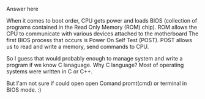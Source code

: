 Answer here

When it comes to boot order, CPU gets power and loads BIOS (collection of programs contained in the Read Only Memory (ROM) chip). ROM allows the CPU to communicate with various devices attached to the motherboard The first BIOS process that occurs is Power On Self Test (POST). POST allows us to read and write a memory, send commands to CPU. 

So I guess that would probably enough to manage system and write a program if we know C lanaguage. Why C language? Most of operating systems were written in C or C++. 

But I'am not sure if could open open Comand promt(cmd) or terminal in BIOS mode. :)
